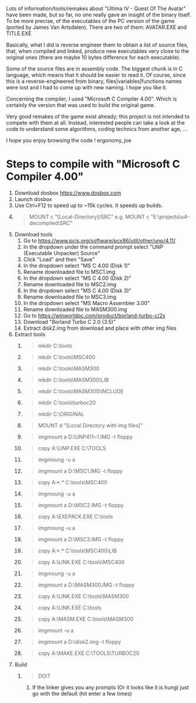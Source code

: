 Lots of information/tools/remakes about "Ultima IV - Quest Of The Avatar" have been made, but so far, no one really gave an insight of the binary itself. To be more precise, of the executables of the PC version of the game (ported by James Van Artsdalen).
There are two of them: AVATAR.EXE and TITLE.EXE

Basically, what I did is reverse engineer them to obtain a list of source files, that, when compiled and linked, produce new executables very close to the original ones (there are maybe 10 bytes difference for each executable).

Some of the source files are in assembly code.
The biggest chunk is in C language, which means that it should be easier to read it.
Of course, since this is a reverse-engineered from binary, files|variables|functions names were lost and I had to come up with new naming. I hope you like it.

Concerning the compiler, I used "Microsoft C Compiler 4.00". Which is certainly the version that was used to build the original game.

Very good remakes of the game exist already; this project is not intended to compete with them at all. Instead, interested people can take a look at the code to understand some algorithms, coding technics from another age, ...

I hope you enjoy browsing the code !
ergonomy_joe

# Steps to compile with "Microsoft C Compiler 4.00"

1. Download dosbox https://www.dosbox.com
1. Launch dosbox
1. Use Ctrl+F12 to speed up to ~15k cycles. It speeds up builds.
1. >MOUNT c "[Local-Directory]/SRC"
	e.g. MOUNT c "E:\projects\u4-decompiled\SRC"
1. Download tools
	1. Go to https://www.pcjs.org/software/pcx86/util/other/unp/4.11/
	1. In the dropdown under the command prompt select "UNP (Executable Unpacker) Source"
	1. Click "Load" and then "Save"
	1. In the dropdown select "MS C 4.00 (Disk 1)"
	1. Rename downloaded file to MSC1.img
	1. In the dropdown select "MS C 4.00 (Disk 2)"
	1. Rename downloaded file to MSC2.img
	1. In the dropdown select "MS C 4.00 (Disk 3)"
	1. Rename downloaded file to MSC3.img
	1. In the dropdown select "MS Macro Assembler 3.00"
	1. Rename downloaded file to MASM300.img
	1. Go to https://winworldpc.com/product/borland-turbo-c/2x
	1. Download "Borland Turbo C 2.0 (3.5)"
	1. Extract disk2.img from download and place with other img files
1. Extract tools
	1. >mkdir C:\tools
	1. >mkdir C:\tools\MSC400
	1. >mkdir C:\tools\MASM300
	1. >mkdir C:\tools\MASM300\LIB
	1. >mkdir C:\tools\MASM300\INCLUDE
	1. >mkdir C:\tools\turboc20
	1. >mkdir C:\ORIGINAL
	1. >MOUNT d "[Local Directory with img files]"
	1. >imgmount a D:\UNP411~1.IMG -t floppy
	1. >copy A:\UNP.EXE C:\TOOLS
	1. >imgmoung -u a
	1. >imgmount a D:\MSC1.IMG -t floppy
	1. >copy A:\*.* C:\tools\MSC400
	1. >imgmoung -u a
	1. >imgmount a D:\MSC2.IMG -t floppy
	1. >copy A:\EXEPACK.EXE C:\tools
	1. >imgmoung -u a
	1. >imgmount a D:\MSC3.IMG -t floppy
	1. >copy A:\*.* C:\tools\MSC400\LIB
	1. >copy A:\LINK.EXE C:\tools\MSC400
	1. >imgmoung -u a
	1. >imgmount a D:\MASM300.IMG -t floppy
	1. >copy A:\LINK.EXE C:\tools\MASM300
	1. >copy A:\LINK.EXE C:\tools
	1. >copy A:\MASM.EXE C:\tools\MASM300
	1. >imgmount -u a
	1. >imgmount a D:\disk2.img -t floppy
	1. >copy A:\MAKE.EXE C:\TOOLS\TURBOC20
1. Build
	1. >DOIT
		1. If the linker gives you any prompts (Or it looks like it is hung) just go with the default (hit enter a few times)
	